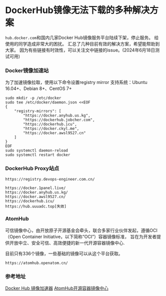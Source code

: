 # DockerHub镜像无法下载的多种解决方案
`hub.docker.com`和国内几家Docker Hub镜像服务平台陆续下架，停止服务。
给使用的同学造成非常大的困扰。
汇总了几种目前有效的解决方案，希望能帮助到大家。
因为有些链接有时效性，可以关注文中链接的issue。(2024年6月18日测试可用)

### Docker镜像加速站
为了加速镜像拉取，使用以下命令设置registry mirror
支持系统：Ubuntu 16.04+、Debian 8+、CentOS 7+
```
sudo mkdir -p /etc/docker
sudo tee /etc/docker/daemon.json <<EOF
{
    "registry-mirrors": [
        "https://docker.anyhub.us.kg",
        "https://dockerhub.jobcher.com",
        "https://dockerhub.icu",
        "https://docker.ckyl.me",
        "https://docker.awsl9527.cn"
    ]
}
EOF
sudo systemctl daemon-reload
sudo systemctl restart docker

```

### DockerHub Proxy站点
```
https://registry.devops-engineer.com.cn/

https://docker.1panel.live/
https://docker.anyhub.us.kg/
https://docker.awsl9527.cn/
https://dockerhub.icu/
https://hub.uuuadc.top[失效]
```

### AtomHub
可信镜像中心，由开放原子开源基金会牵头，联合多家行业伙伴发起，遵循OCI（Open Container Initiative，以下简称“OCI”）容器镜像标准，
旨在为开发者提供开放中立、安全可信、高效便捷的新一代开源容器镜像中心.

目前只有336个镜像，一些基础的镜像可以从这个平台获取。

```
https://atomhub.openatom.cn/
```

### 参考地址
[Docker Hub 镜像加速器](https://gist.github.com/y0ngb1n/7e8f16af3242c7815e7ca2f0833d3ea6)
[AtomHub开源容器镜像中心](https://atomhub.openatom.cn/)
